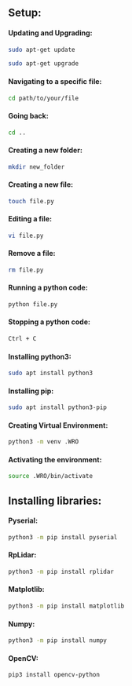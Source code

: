 ## Setup:
#### Updating and Upgrading:
```bash
sudo apt-get update
```
```bash
sudo apt-get upgrade
```
#### Navigating to a specific file:
```bash
cd path/to/your/file
```
#### Going back:
```bash
cd ..
```

#### Creating a new folder:
```bash
mkdir new_folder
```

#### Creating a new file:
```bash
touch file.py
```

#### Editing a file:
```bash
vi file.py
```
#### Remove a file:
```bash
rm file.py
```
#### Running a python code:
```bash
python file.py
```
#### Stopping a python code:
```bash
Ctrl + C
```
#### Installing python3:
```bash
sudo apt install python3
```
#### Installing pip:
```bash
sudo apt install python3-pip
```
#### Creating Virtual Environment:
```bash
python3 -m venv .WRO
```
#### Activating the environment:
```bash
source .WRO/bin/activate
```

## Installing libraries:
#### Pyserial:
```bash
python3 -m pip install pyserial
```
#### RpLidar:
```bash
python3 -m pip install rplidar
```
#### Matplotlib:
```bash
python3 -m pip install matplotlib
```
#### Numpy:
```bash
python3 -m pip install numpy
```
#### OpenCV:
```bash
pip3 install opencv-python
```
